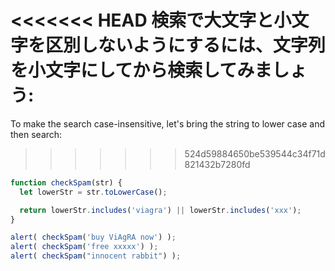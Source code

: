 <<<<<<< HEAD
検索で大文字と小文字を区別しないようにするには、文字列を小文字にしてから検索してみましょう:
=======
To make the search case-insensitive, let's bring the string to lower case and then search:
>>>>>>> 524d59884650be539544c34f71d821432b7280fd

```js run demo
function checkSpam(str) {
  let lowerStr = str.toLowerCase();

  return lowerStr.includes('viagra') || lowerStr.includes('xxx');
}

alert( checkSpam('buy ViAgRA now') );
alert( checkSpam('free xxxxx') );
alert( checkSpam("innocent rabbit") );
```

